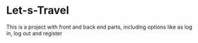 # Let-s-Travel

This is a project with front and back end parts, including options like as log in, log out and register
